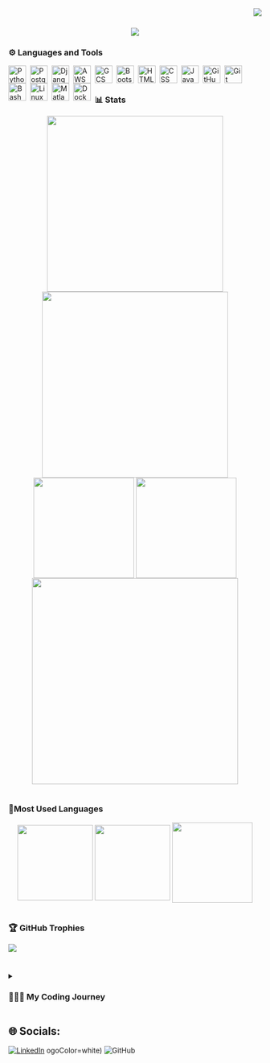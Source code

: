 <img align="right" src="https://visitor-badge.laobi.icu/badge?page_id=UrAvgProgrammer.UrAvgProgrammer" />
<h1 align="center">
    <img src="https://readme-typing-svg.herokuapp.com/?font=Righteous&center=true&size=30&duration=4000&width=800&height=70&lines=HEY+THERE!👋;+IT'S+ME+JERALD,+YOUR+AVERAGE+PROGRAMMER!" />
</h1>

### ⚙️ Languages and Tools

<img align="left" alt="Python" width="35px" style="padding-right:5px;" src="https://cdn.jsdelivr.net/gh/devicons/devicon@latest/icons/python/python-original.svg" />
<img align="left" alt="PostgreSQL" width="35px" style="padding-right:5px;" src="https://cdn.jsdelivr.net/gh/devicons/devicon@latest/icons/postgresql/postgresql-original.svg" />
<img align="left" alt="Django" width="35px" style="padding-right:5px;" src="https://cdn.jsdelivr.net/gh/devicons/devicon@latest/icons/django/django-plain.svg" />
<img align="left" alt="AWS" width="35px" style="padding-right:5px;" src="https://cdn.jsdelivr.net/gh/devicons/devicon@latest/icons/amazonwebservices/amazonwebservices-plain-wordmark.svg"/>
<img align="left" alt="GCS" width="35px" style="padding-right:5px;" src="https://cdn.jsdelivr.net/gh/devicons/devicon@latest/icons/googlecloud/googlecloud-original.svg" />
<img align="left" alt="Bootstrap" width="35px" style="padding-right:5px;" src="https://cdn.jsdelivr.net/gh/devicons/devicon@latest/icons/bootstrap/bootstrap-original.svg" />
<img align="left" alt="HTML" width="35px" style="padding-right:5px;" src="https://cdn.jsdelivr.net/gh/devicons/devicon/icons/html5/html5-plain.svg" />
<img align="left" alt="CSS" width="35px" style="padding-right:5px;" src="https://cdn.jsdelivr.net/gh/devicons/devicon/icons/css3/css3-plain.svg" />
<img align="left" alt="JavaScript" width="35px" style="padding-right:5px;" src="https://cdn.jsdelivr.net/gh/devicons/devicon/icons/javascript/javascript-plain.svg" />
<img align="left" alt="GitHub" width="35px" style="padding-right:5px;" src="https://cdn.jsdelivr.net/gh/devicons/devicon/icons/github/github-original.svg" />
<img align="left" alt="Git" width="35px" style="padding-right:5px;" src="https://cdn.jsdelivr.net/gh/devicons/devicon/icons/git/git-original.svg" />
<img align="left" alt="Bash" width="35px" style="padding-right:5px;" src="https://cdn.jsdelivr.net/gh/devicons/devicon/icons/bash/bash-original.svg" />
<img align="left" alt="Linux" width="35px" style="padding-right:5px;" src="https://cdn.jsdelivr.net/gh/devicons/devicon/icons/linux/linux-original.svg" />
<img align="left" alt="Matlab" width="35px" style="padding-right:5px;" src="https://cdn.jsdelivr.net/gh/devicons/devicon@latest/icons/matlab/matlab-original.svg" />
<img align="left" alt="Docker" width="35px" style="padding-right:5px;" src="https://cdn.jsdelivr.net/gh/devicons/devicon@latest/icons/docker/docker-original-wordmark.svg" />
<br />

#

### 📊 Stats
<div align="center">
    <img align="center" width="350px" src="https://github-readme-stats.vercel.app/api?username=UrAvgProgrammer&show_icons=true&theme=dark&hide_border=true&include_all_commits=true&count_private=true" />
    <img align="center" width="370px" src="https://github-readme-streak-stats.herokuapp.com/?user=uravgprogrammer&theme=dark&hide_border=true" /><br />
    <img align="center" width="200px" src="https://github-profile-summary-cards.vercel.app/api/cards/productive-time?username=UrAvgProgrammer&theme=dark&hide_border=true" />
    <img align="center" width="200px" src="https://github-profile-summary-cards.vercel.app/api/cards/stats?username=UrAvgProgrammer&theme=dark&hide_border=true" />
    <img align="center" width="410px" src="https://github-profile-summary-cards.vercel.app/api/cards/profile-details?username=UrAvgProgrammer&theme=dark&hide_border=true" />
</div>

#

### 🥇Most Used Languages
<div align="center">
    <img align="center" width="150px" src="https://github-profile-summary-cards.vercel.app/api/cards/repos-per-language?username=UrAvgProgrammer&theme=dark&hide_border=true" />
    <img align="center" width="150px" src="https://github-profile-summary-cards.vercel.app/api/cards/most-commit-language?username=UrAvgProgrammer&theme=dark&hide_border=true" />
    <img align="center" width="160px" src="https://github-readme-stats.vercel.app/api/top-langs/?username=uravgprogrammer&theme=dark&hide_border=true&include_all_commits=true&count_private=true&layout=compact" />
</div>

#

### 🏆 GitHub Trophies
![](https://github-profile-trophy.vercel.app/?username=uravgprogrammer&theme=radical&no-frame=true&no-bg=true)

#

<details>
 <summary><h3>👩🏻‍💻 My Coding Journey</h3></summary>
 I got inspired by my late professor during my Programming 101 course. I started coding on my own before asking for help or researching during our class's coding sessions. Eventually, I joined my university’s programming guild, where I really honed my skills.

I learned Python and, by my third year, landed an AI/ML job, which introduced me to automation and web scraping. I got really into automation and started looking for more roles in that space while working on my ML thesis. After earning my Computer Science degree, I got hired as an SQL engineer. Then COVID hit, and everything shifted to a WFH setup. That’s when I went back to Python-related jobs and learned Django.

In 2022, I got a life-changing message asking if I was interested in a back-end engineer role. I said yes—and it turned out to be the best decision of my life. I met incredible people who were just as passionate about programming as I was and got introduced to the GIS world, which took my skills to the next level.

Now, besides my back-end engineering work, I occasionally do R&D on GIS-related problems, manage projects, and handle deployments.
</details>

## 🌐 Socials:
[![LinkedIn](https://img.shields.io/badge/LinkedIn-%230077B5.svg?logo=linkedin&logoColor=white)](https://linkedin.com/in/ur-avg-programmer) 
ogoColor=white) ![GitHub](https://img.shields.io/badge/github-%23121011.svg?style=for-the-badge&logo=github&logoColor=white)
